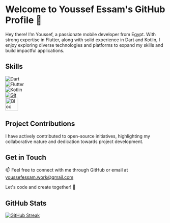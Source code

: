 # Welcome to Youssef Essam's GitHub Profile 👋

Hey there! I’m Youssef, a passionate mobile developer from Egypt. With strong expertise in Flutter, along with solid experience in Dart and Kotlin, I enjoy exploring diverse technologies and platforms to expand my skills and build impactful applications.

## Skills
![Dart](https://img.shields.io/badge/-Dart-0175C2?style=for-the-badge&logo=dart&logoColor=white)
<br>
![Flutter](https://img.shields.io/badge/Flutter-02569B?style=for-the-badge&logo=flutter&logoColor=white)
<br>
![Kotlin](https://img.shields.io/badge/Kotlin-7F52FF?style=for-the-badge&logo=Kotlin&logoColor=white)
<br>
[![Git](https://img.shields.io/badge/Git-F05032?style=for-the-badge&logo=git&logoColor=fff)](#)
<br>
<img src="https://1gravity.github.io/Kotlin-Bloc/img/logo.png" height="40" alt="Bloc" />


## Project Contributions
I have actively contributed to open-source initiatives, highlighting my collaborative nature and dedication towards project development.

## Get in Touch
📫 Feel free to connect with me through GitHub or email at youssefessam.work@gmail.com

Let's code and create together! 🚀


## GitHub Stats
<!--[![trophy](https://github-profile-trophy.vercel.app/?username=50sync)](https://github.com/50sync)-->
[![GitHub Streak](https://streak-stats.demolab.com/?user=50sync)](https://git.io/streak-stats)
